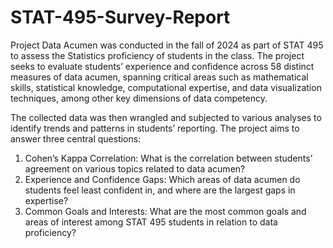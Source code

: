 # STAT-495-Survey-Report

Project Data Acumen was conducted in the fall of 2024 as part of STAT 495 to assess the Statistics proficiency of students in the class. The project seeks to evaluate students’ experience and confidence across 58 distinct measures of data acumen, spanning critical areas such as mathematical skills, statistical knowledge, computational expertise, and data visualization techniques, among other key dimensions of data competency. 

The collected data was then wrangled and subjected to various analyses to identify trends and patterns in students’ reporting. The project aims to answer three central questions: 

1) Cohen’s Kappa Correlation: What is the correlation between students’ agreement on various topics related to data acumen?
2) Experience and Confidence Gaps: Which areas of data acumen do students feel least confident in, and where are the largest gaps in expertise?
3) Common Goals and Interests: What are the most common goals and areas of interest among STAT 495 students in relation to data proficiency?

